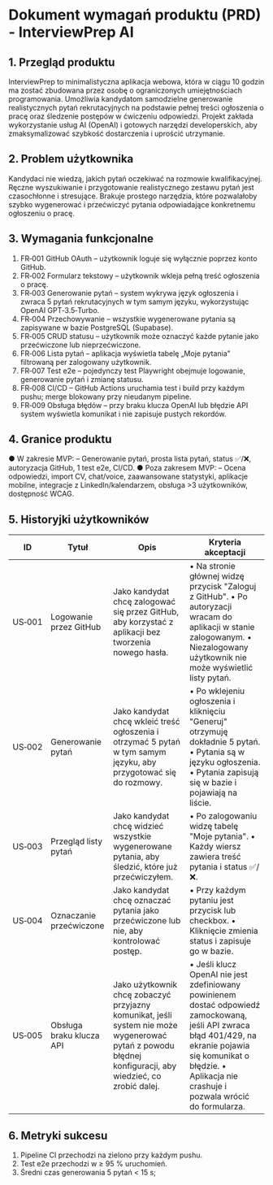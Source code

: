 # Dokument wymagań produktu (PRD) - InterviewPrep AI

## 1. Przegląd produktu

InterviewPrep to minimalistyczna aplikacja webowa, która w ciągu 10 godzin ma zostać zbudowana przez osobę o ograniczonych umiejętnościach programowania. Umożliwia kandydatom samodzielne generowanie realistycznych pytań rekrutacyjnych na podstawie pełnej treści ogłoszenia o pracę oraz śledzenie postępów w ćwiczeniu odpowiedzi. Projekt zakłada wykorzystanie usług AI (OpenAI) i gotowych narzędzi developerskich, aby zmaksymalizować szybkość dostarczenia i uprościć utrzymanie.

## 2. Problem użytkownika

Kandydaci nie wiedzą, jakich pytań oczekiwać na rozmowie kwalifikacyjnej. Ręczne wyszukiwanie i przygotowanie realistycznego zestawu pytań jest czasochłonne i stresujące. Brakuje prostego narzędzia, które pozwalałoby szybko wygenerować i przećwiczyć pytania odpowiadające konkretnemu ogłoszeniu o pracę.

## 3. Wymagania funkcjonalne

1. FR‑001 GitHub OAuth – użytkownik loguje się wyłącznie poprzez konto GitHub.
2. FR‑002 Formularz tekstowy – użytkownik wkleja pełną treść ogłoszenia o pracę.
3. FR‑003 Generowanie pytań – system wykrywa język ogłoszenia i zwraca 5 pytań rekrutacyjnych w tym samym języku, wykorzystując OpenAI GPT‑3.5‑Turbo.
4. FR‑004 Przechowywanie – wszystkie wygenerowane pytania są zapisywane w bazie PostgreSQL (Supabase).
5. FR‑005 CRUD statusu – użytkownik może oznaczyć każde pytanie jako przećwiczone lub nieprzećwiczone.
6. FR‑006 Lista pytań – aplikacja wyświetla tabelę „Moje pytania" filtrowaną per zalogowany użytkownik.
7. FR‑007 Test e2e – pojedynczy test Playwright obejmuje logowanie, generowanie pytań i zmianę statusu.
8. FR‑008 CI/CD – GitHub Actions uruchamia test i build przy każdym pushu; merge blokowany przy nieudanym pipeline.
9. FR‑009 Obsługa błędów – przy braku klucza OpenAI lub błędzie API system wyświetla komunikat i nie zapisuje pustych rekordów.

## 4. Granice produktu

● W zakresie MVP:
– Generowanie pytań, prosta lista pytań, status ✅/❌, autoryzacja GitHub, 1 test e2e, CI/CD.
● Poza zakresem MVP:
– Ocena odpowiedzi, import CV, chat/voice, zaawansowane statystyki, aplikacje mobilne, integracje z LinkedIn/kalendarzem, obsługa >3 użytkowników, dostępność WCAG.

## 5. Historyjki użytkowników

| ID     | Tytuł                    | Opis                                                                                                                                                     | Kryteria akceptacji                                                                                                                                                            |
| ------ | ------------------------ | -------------------------------------------------------------------------------------------------------------------------------------------------------- | ------------------------------------------------------------------------------------------------------------------------------------------------------------------------------ |
| US‑001 | Logowanie przez GitHub   | Jako kandydat chcę zalogować się przez GitHub, aby korzystać z aplikacji bez tworzenia nowego hasła.                                                     | • Na stronie głównej widzę przycisk "Zaloguj z GitHub". • Po autoryzacji wracam do aplikacji w stanie zalogowanym. • Niezalogowany użytkownik nie może wyświetlić listy pytań. |
| US‑002 | Generowanie pytań        | Jako kandydat chcę wkleić treść ogłoszenia i otrzymać 5 pytań w tym samym języku, aby przygotować się do rozmowy.                                        | • Po wklejeniu ogłoszenia i kliknięciu "Generuj" otrzymuję dokładnie 5 pytań. • Pytania są w języku ogłoszenia. • Pytania zapisują się w bazie i pojawiają na liście.          |
| US‑003 | Przegląd listy pytań     | Jako kandydat chcę widzieć wszystkie wygenerowane pytania, aby śledzić, które już przećwiczyłem.                                                         | • Po zalogowaniu widzę tabelę "Moje pytania". • Każdy wiersz zawiera treść pytania i status ✅/❌.                                                                               |
| US‑004 | Oznaczanie przećwiczone | Jako kandydat chcę oznaczać pytania jako przećwiczone lub nie, aby kontrolować postęp.                                                                   | • Przy każdym pytaniu jest przycisk lub checkbox. • Kliknięcie zmienia status i zapisuje go w bazie.                                                                           |
| US‑005 | Obsługa braku klucza API | Jako użytkownik chcę zobaczyć przyjazny komunikat, jeśli system nie może wygenerować pytań z powodu błędnej konfiguracji, aby wiedzieć, co zrobić dalej. | • Jeśli klucz OpenAI nie jest zdefiniowany powinienem dostać odpowiedź zamockowaną, jeśli API zwraca błąd 401/429, na ekranie pojawia się komunikat o błędzie. • Aplikacja nie crashuje i pozwala wrócić do formularza.   |

## 6. Metryki sukcesu

1. Pipeline CI przechodzi na zielono przy każdym pushu.
2. Test e2e przechodzi w ≥ 95 % uruchomień.
3. Średni czas generowania 5 pytań < 15 s;
